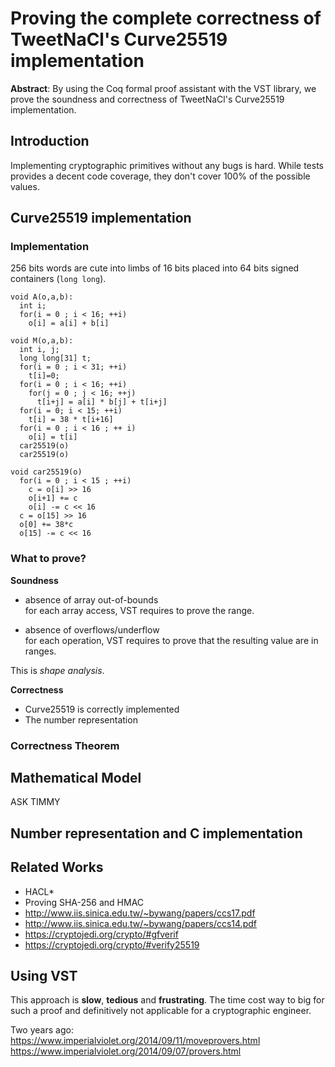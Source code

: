 # Proving the complete correctness of TweetNaCl's Curve25519 implementation

**Abstract**:
By using the Coq formal proof assistant with the VST library, we prove the
soundness and correctness of TweetNaCl's Curve25519 implementation.

## Introduction

Implementing cryptographic primitives without any bugs is hard. While tests
provides a decent code coverage, they don't cover 100% of the possible values.

## Curve25519 implementation



### Implementation

256 bits words are cute into limbs of 16 bits placed into 64 bits signed
containers (`long long`).

    void A(o,a,b):
      int i;
      for(i = 0 ; i < 16; ++i)
        o[i] = a[i] + b[i]

    void M(o,a,b):
      int i, j;
      long long[31] t;
      for(i = 0 ; i < 31; ++i)
        t[i]=0;
      for(i = 0 ; i < 16; ++i)
        for(j = 0 ; j < 16; ++j)
          t[i+j] = a[i] * b[j] + t[i+j]
      for(i = 0; i < 15; ++i)
        t[i] = 38 * t[i+16]
      for(i = 0 ; i < 16 ; ++ i)
        o[i] = t[i]
      car25519(o)
      car25519(o)

    void car25519(o)
      for(i = 0 ; i < 15 ; ++i)
        c = o[i] >> 16
        o[i+1] += c
        o[i] -= c << 16
      c = o[15] >> 16
      o[0] += 38*c
      o[15] -= c << 16

### What to prove?

**Soundness**

- absence of array out-of-bounds  
  for each array access, VST requires to prove the range.

- absence of overflows/underflow  
  for each operation, VST requires to prove that the resulting value are in ranges.

This is *shape analysis*.

**Correctness**

- Curve25519 is correctly implemented
- The number representation

### Correctness Theorem



## Mathematical Model

ASK TIMMY

## Number representation and C implementation



## Related Works

- HACL*
- Proving SHA-256 and HMAC
- http://www.iis.sinica.edu.tw/~bywang/papers/ccs17.pdf
- http://www.iis.sinica.edu.tw/~bywang/papers/ccs14.pdf
- https://cryptojedi.org/crypto/#gfverif
- https://cryptojedi.org/crypto/#verify25519

## Using VST

This approach is **slow**, **tedious** and **frustrating**.
The time cost way to big for such a proof and definitively not applicable for a
cryptographic engineer.

Two years ago:
https://www.imperialviolet.org/2014/09/11/moveprovers.html
https://www.imperialviolet.org/2014/09/07/provers.html
